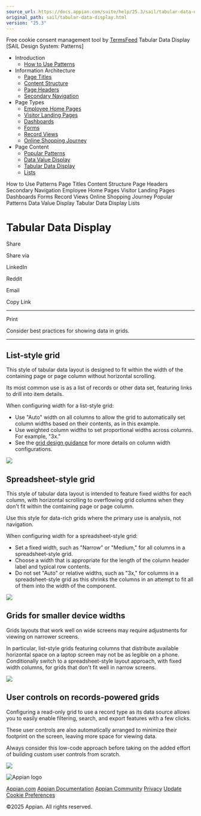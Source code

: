 ```yaml
---
source_url: https://docs.appian.com/suite/help/25.3/sail/tabular-data-display.html
original_path: sail/tabular-data-display.html
version: "25.3"
---
```


Free cookie consent management tool by [TermsFeed](https://www.termsfeed.com/) Tabular Data Display \[SAIL Design System: Patterns\]

-   Introduction
    -   [How to Use Patterns](/suite/help/25.3/sail/introduction.html)
-   Information Architecture
    -   [Page Titles](/suite/help/25.3/sail/page-titles.html)
    -   [Content Structure](/suite/help/25.3/sail/content-structure.html)
    -   [Page Headers](/suite/help/25.3/sail/page-headers.html)
    -   [Secondary Navigation](/suite/help/25.3/sail/secondary-navigation.html)
-   Page Types
    -   [Employee Home Pages](/suite/help/25.3/sail/employee-home-pages.html)
    -   [Visitor Landing Pages](/suite/help/25.3/sail/visitor-landing-pages.html)
    -   [Dashboards](/suite/help/25.3/sail/dashboards.html)
    -   [Forms](/suite/help/25.3/sail/forms.html)
    -   [Record Views](/suite/help/25.3/sail/record-views.html)
    -   [Online Shopping Journey](/suite/help/25.3/sail/online-shopping-journey.html)
-   Page Content
    -   [Popular Patterns](/suite/help/25.3/sail/popular-patterns.html)
    -   [Data Value Display](/suite/help/25.3/sail/data-value-display.html)
    -   [Tabular Data Display](#)
    -   [Lists](/suite/help/25.3/sail/lists.html)

How to Use Patterns Page Titles Content Structure Page Headers Secondary Navigation Employee Home Pages Visitor Landing Pages Dashboards Forms Record Views Online Shopping Journey Popular Patterns Data Value Display Tabular Data Display Lists

# Tabular Data Display

Share

Share via

LinkedIn

Reddit

Email

Copy Link

* * *

Print

Consider best practices for showing data in grids.

* * *

## List-style grid

This style of tabular data layout is designed to fit within the width of the containing page or page column without horizontal scrolling.

Its most common use is as a list of records or other data set, featuring links to drill into item details.

When configuring width for a list-style grid:

-   Use "Auto" width on all columns to allow the grid to automatically set column widths based on their contents, as in this example.
-   Use weighted column widths to set proportional widths across columns. For example, "3x."
-   See the [grid design guidance](ux-grids.html) for more details on column width configurations.

![](ds-images/image31.png)

## Spreadsheet-style grid

This style of tabular data layout is intended to feature fixed widths for each column, with horizontal scrolling to overflowing grid columns when they don't fit within the containing page or page column.

Use this style for data-rich grids where the primary use is analysis, not navigation.

When configuring width for a spreadsheet-style grid:

-   Set a fixed width, such as "Narrow" or "Medium," for all columns in a spreadsheet-style grid.
-   Choose a width that is appropriate for the length of the column header label and typical row contents.
-   Do not set "Auto" or relative widths, such as "3x," for columns in a spreadsheet-style grid as this shrinks the columns in an attempt to fit all of them into the width of the component.

![](ds-images/image37.png)

## Grids for smaller device widths

Grids layouts that work well on wide screens may require adjustments for viewing on narrower screens.

In particular, list-style grids featuring columns that distribute available horizontal space on a laptop screen may not be as legible on a phone. Conditionally switch to a spreadsheet-style layout approach, with fixed width columns, for grids that don't fit well in narrow screens.

![](ds-images/image40.png)

## User controls on records-powered grids

Configuring a read-only grid to use a record type as its data source allows you to easily enable filtering, search, and export features with a few clicks.

These user controls are also automatically arranged to minimize their footprint on the screen, leaving more space for viewing data.

Always consider this low-code approach before taking on the added effort of building custom user controls from scratch.

![](ds-images/image62.png)

![Appian logo](../images/design-sys/logo-appian-white-rebrand.svg)

[Appian.com](https://www.appian.com/) [Appian Documentation](/suite/help/25.3/) [Appian Community](https://community.appian.com) [Privacy](https://appian.com/legal/privacy-information.html) [Update Cookie Preferences](#)
 

©2025 Appian. All rights reserved.
